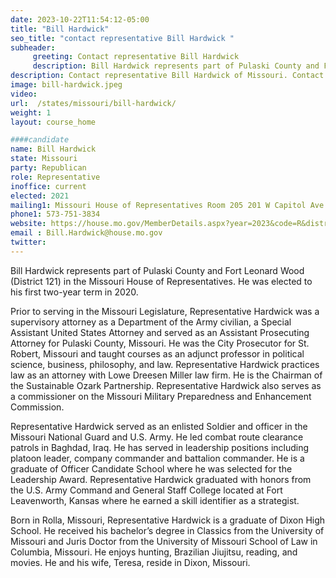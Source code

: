 ```yaml
---
date: 2023-10-22T11:54:12-05:00
title: "Bill Hardwick"
seo_title: "contact representative Bill Hardwick "
subheader:
     greeting: Contact representative Bill Hardwick
     description: Bill Hardwick represents part of Pulaski County and Fort Leonard Wood (District 121) in the Missouri House of Representatives. He was elected to his first two-year term in 2020.
description: Contact representative Bill Hardwick of Missouri. Contact information for Bill Hardwick includes email address, phone number, and mailing address.
image: bill-hardwick.jpeg
video:
url:  /states/missouri/bill-hardwick/
weight: 1
layout: course_home

####candidate
name: Bill Hardwick
state: Missouri
party: Republican
role: Representative
inoffice: current
elected: 2021
mailing1: Missouri House of Representatives Room 205 201 W Capitol Ave Jefferson City, MO 65101
phone1: 573-751-3834
website: https://house.mo.gov/MemberDetails.aspx?year=2023&code=R&district=121/
email : Bill.Hardwick@house.mo.gov
twitter:
---
```


Bill Hardwick represents part of Pulaski County and Fort Leonard Wood (District 121) in the Missouri House of Representatives. He was elected to his first two-year term in 2020.

Prior to serving in the Missouri Legislature, Representative Hardwick was a supervisory attorney as a Department of the Army civilian, a Special Assistant United States Attorney and served as an Assistant Prosecuting Attorney for Pulaski County, Missouri. He was the City Prosecutor for St. Robert, Missouri and taught courses as an adjunct professor in political science, business, philosophy, and law.
Representative Hardwick practices law as an attorney with Lowe Dreesen Miller law firm. He is the Chairman of the Sustainable Ozark Partnership. Representative Hardwick also serves as a commissioner on the Missouri Military Preparedness and Enhancement Commission.

Representative Hardwick served as an enlisted Soldier and officer in the Missouri National Guard and U.S. Army. He led combat route clearance patrols in Baghdad, Iraq. He has served in leadership positions including platoon leader, company commander and battalion commander. He is a graduate of Officer Candidate School where he was selected for the Leadership Award. Representative Hardwick graduated with honors from the U.S. Army Command and General Staff College located at Fort Leavenworth, Kansas where he earned a skill identifier as a strategist.

Born in Rolla, Missouri, Representative Hardwick is a graduate of Dixon High School. He received his bachelor’s degree in Classics from the University of Missouri and Juris Doctor from the University of Missouri School of Law in Columbia, Missouri. He enjoys hunting, Brazilian Jiujitsu, reading, and movies. He and his wife, Teresa, reside in Dixon, Missouri.
